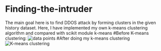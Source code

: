 # Finding-the-intruder
  The main goal here is to find DDOS attack by forming clusters in the given history dataset.
  Here, I have implemented my own k-means clustering algorithm and compared with scikit module k-means 
#Before K-means clustering:
  ![data points](https://user-images.githubusercontent.com/32761206/46534406-a5c40680-c8c5-11e8-942c-51f8e577be8a.png)
#After doing my k-means clustering
  ![K-means clustering](https://user-images.githubusercontent.com/32761206/46534632-7235ac00-c8c6-11e8-99c3-6e7ad5cd1de3.png)

